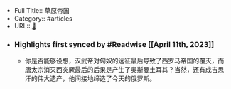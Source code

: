 - Full Title:: 草原帝国
- Category:: #articles
- URL:: [🔗](http://book.douban.com/subject/1057653/)
- ### Highlights first synced by #Readwise [[April 11th, 2023]]
    - 你是否能够设想，汉武帝对匈奴的远征最后导致了西罗马帝国的覆灭，而唐太宗消灭西突厥最后的后果是产生了奥斯曼土耳其？当然，还有成吉思汗的伟大遗产，他间接地缔造了今天的俄罗斯。
